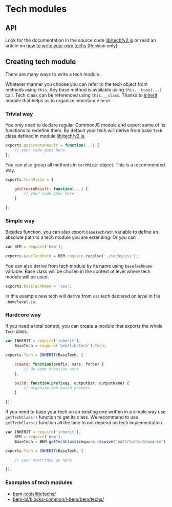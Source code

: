 # Tech modules

## API

Look for the documentation in the source code [lib/tech/v2.js](https://github.com/bem/bem-tools/blob/support/0.9.x/lib/tech/v2.js) or read an article on [how to write your own techs](https://ru.bem.info/tools/bem/bem-tools/tech-modules/) (Russian only).

## Creating tech module

There are many ways to write a tech module.

Whatever manner you choose you can refer to the tech object from methods using `this`.
Any base method is available using `this.__base(...)` call. Tech class can be referenced
using `this.__class`. Thanks to [inherit](https://github.com/dfilatov/node-inherit) module
that helps us to organize inheritance here.

### Trivial way

You only need to declare regular CommonJS module and export some of its
functions to redefine them. By default your tech will derive from base `Tech` class
defined in module [lib/tech/v2.js](https://github.com/bem/bem-tools/blob/support/0.9.x/lib/tech/v2.js).

```js
exports.getCreateResult = function(...) {
    // your code goes here
};
```

You can also group all methods in `techMixin` object. This is a recommended way.

```js
exports.techMixin = {

    getCreateResult: function(...) {
        // your code goes here
    }

};
```

### Simple way

Besides function, you can also export `baseTechPath` variable to define an
absolute path to a tech module you are extending. Or you can

```js
var BEM = require('bem');

exports.baseTechPath = BEM.require.resolve('./techs/css');
```

You can also derive from tech module by its name using `baseTechName` variable.
Base class will be chosen in the context of level where tech module will be used.

```js
exports.baseTechName = 'css';
```

In this example new tech will derive from `css` tech declared on level in file
`.bem/level.js`.

### Hardcore way

If you need a total control, you can create a module that exports
the whole `Tech` class.

```js
var INHERIT = require('inherit'),
    BaseTech = require('bem/lib/tech').Tech;

exports.Tech = INHERIT(BaseTech, {

    create: function(prefix, vars, force) {
        // do some creation work
    },

    build: function(prefixes, outputDir, outputName) {
        // organize own build process
    }

});
```

If you need to base your tech on an existing one written in a simple way use
`getTechClass()` function to get its class. We recommend to use `getTechClass()`
function all the time to not depend on tech implementation.

```js
var INHERIT = require('inherit'),
    BEM = require('bem'),
    BaseTech = BEM.getTechClass(require.resolve('path/to/tech/module'));

exports.Tech = INHERIT(BaseTech, {

    // your overrides go here

});
```

### Examples of tech modules

 * [bem-tools/lib/techs/](https://github.com/bem/bem-tools/tree/master/lib/techs)
 * [bem-bl/blocks-common/i-bem/bem/techs/](https://github.com/bem/bem-bl/tree/master/blocks-common/i-bem/bem/techs)
